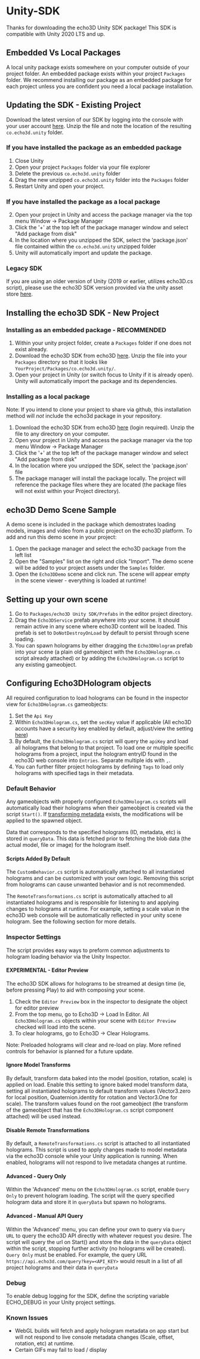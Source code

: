 # Unity-SDK
Thanks for downloading the echo3D Unity SDK package! This SDK is compatible with Unity 2020 LTS and up.

## Embedded Vs Local Packages
A local unity package exists somewhere on your computer outside of your project folder. An embedded package exists within your project `Packages` folder. We recommend installing our package as an embedded package for each project unless you are confident you need a local package installation.

## Updating the SDK - Existing Project
Download the latest version of our SDK by logging into the console with your user account [here](https://console.echo3d.co/#/pages/contentmanager). Unzip the file and note the location of the resulting `co.echo3d.unity` folder.

### If you have installed the package as an embedded package
1. Close Unity
2. Open your project `Packages` folder via your file explorer
3. Delete the previous `co.echo3d.unity` folder
4. Drag the new unzipped `co.echo3d.unity` folder into the `Packages` folder
5. Restart Unity and open your project. 

### If you have installed the package as a local package
2. Open your project in Unity and access the package manager via the top menu Window -> Package Manager
3. Click the '+' at the top left of the package manager window and select "Add package from disk"
4. In the location where you unzipped the SDK, select the 'package.json' file contained within the `co.echo3d.unity` unzipped folder
5. Unity will automatically import and update the package.

### Legacy SDK
If you are using an older version of Unity (2019 or earlier, utilizes echo3D.cs script), please use the echo3D SDK version provided via the unity asset store [here](https://assetstore.unity.com/packages/tools/network/echo3d-sdk-189301). 

## Installing the echo3D SDK - New Project

### Installing as an embedded package - RECOMMENDED
1. Within your unity project folder, create a `Packages` folder if one does not exist already.
2. Download the echo3D SDK from echo3D [here](https://console.echo3d.co/#/pages/contentmanager). Unzip the file into your `Packages` directory so that it looks like `YourProject/Packages/co.echo3d.unity/`.
3. Open your project in Unity (or switch focus to Unity if it is already open). Unity will automatically import the package and its dependencies.

### Installing as a local package
Note: If you intend to clone your project to share via github, this installation method will *not* include the echo3d package in your repository. 
1. Download the echo3D SDK from echo3D [here](https://console.echo3d.co/#/pages/contentmanager) (login required). Unzip the file to any directory on your computer.
2. Open your project in Unity and access the package manager via the top menu Window -> Package Manager
3. Click the '+' at the top left of the package manager window and select "Add package from disk"
4. In the location where you unzipped the SDK, select the 'package.json' file
5. The package manager will install the package locally. The project will reference the package files where they are located (the package files will not exist within your Project directory).

## echo3D Demo Scene Sample
A demo scene is included in the package which demostrates loading models, images and video from a public project on the echo3D platform. To add and run this demo scene in your project:
1. Open the package manager and select the echo3D package from the left list
2. Open the "Samples" list on the right and click "Import". The demo scene will be added to your project assets under the `Samples` folder.
3. Open the `Echo3DDemo` scene and click run. The scene will appear empty in the scene viewer - everything is loaded at runtime!

## Setting up your own scene
1. Go to `Packages/echo3D Unity SDK/Prefabs` in the editor project directory.
2. Drag the `Echo3DService` prefab anywhere into your scene. It should remain active in any scene where echo3D content will be loaded. This prefab is set to `DoNotDestroyOnLoad` by default to persist through scene loading.
3. You can spawn holograms by either dragging the `Echo3DHologram` prefab into your scene (a plain old gameobject with the `Echo3DHologram.cs` script already attached) or by adding the `Echo3DHologram.cs` script to any existing gameobject. 

## Configuring Echo3DHologram objects
All required configuration to load holograms can be found in the inspector view for `Echo3DHologram.cs` gameobjects:

1. Set the `Api Key`
2. Within `Echo3DHologram.cs`, set the `secKey` value if applicable (All echo3D accounts have a security key enabled by default, adjust/view the setting [here](https://console.echo3d.co/#/pages/security))
3. By default, the `Echo3DHologram.cs` script will query the `apiKey` and load all holograms that belong to that project. To load one or multiple specific holograms from a project, input the hologram entryID found in the echo3D web console into `Entries`. Separate multiple ids with `,`.
4. You can further filter project holograms by defining `Tags` to load only holograms with specified tags in their metadata.  

### Default Behavior
Any gameobjects with properly configured `Echo3DHologram.cs` scripts will automatically load their holograms when their gameobject is created via the script `Start()`. If [transforming metadata](https://docs.echo3d.co/unity/transforming-content) exists, the modifications will be applied to the spawned object. 

Data that corresponds to the specified holograms (ID, metadata, etc) is stored in `queryData`. This data is fetched prior to fetching the blob data (the actual model, file or image) for the hologram itself.

#### Scripts Added By Default
The `CustomBehavior.cs` script is automatically attached to all instantiated holograms and can be customized with your own logic. Removing this script from holograms can cause unwanted behavior and is not recommended.

The `RemoteTransformations.cs` script is automatically attached to all instantiated holograms and is responsible for listening to and applying changes to holograms at runtime. For example, setting a scale value in the echo3D web console will be automatically reflected in your unity scene hologram. See the following section for more details.

### Inspector Settings
The script provides easy ways to preform common adjustments to hologram loading behavior via the Unity Inspector. 

#### EXPERIMENTAL - Editor Preview
The echo3D SDK allows for holograms to be streamed at design time (ie, before pressing Play) to aid with composing your scene. 

1. Check the `Editor Preview` box in the inspector to designate the object for editor preview
2. From the top menu, go to Echo3D -> Load In Editor. All `Echo3DHologram.cs` objects within your scene with `Editor Preview` checked will load into the scene. 
3. To clear holograms, go to Echo3D -> Clear Holograms. 

Note: Preloaded holograms will clear and re-load on play. More refined controls for behavior is planned for a future update. 

#### Ignore Model Transforms
By default, transform data baked into the model (position, rotation, scale) is applied on load. Enable this setting to ignore baked model transform data, setting all instantiated holograms to default transform values (Vector3.zero for local position, Quaternion.identity for rotation and Vector3.One for scale). The transform values found on the root gameobject (the transform of the gameobject that has the `Echo3DHologram.cs` script component attached) will be used instead.

#### Disable Remote Transformations
By default, a `RemoteTransformations.cs` script is attached to all instantiated holograms. This script is used to apply changes made to model metadata via the echo3D console while your Unity application is running. When enabled, holograms will not respond to live metadata changes at runtime.

#### Advanced - Query Only
Within the 'Advanced' menu on the `Echo3DHologram.cs` script, enable `Query Only` to prevent hologram loading. The script will the query specified hologram data and store it in `queryData` but spawn no holograms.

#### Advanced - Manual API Query
Within the 'Advanced' menu, you can define your own to query via `Query URL` to query the echo3D API directly with whatever request you desire. The script will query the url on Start() and store the data in the `queryData` object within the script, stopping further activity (no holograms will be created). `Query Only` must be enabled. For example, the query URL `https://api.echo3d.com/query?key=<API_KEY>` would result in a list of all project holograms and their data in `queryData` 

### Debug
To enable debug logging for the SDK, define the scripting variable ECHO_DEBUG in your Unity project settings. 

### Known Issues
- WebGL builds will fetch and apply hologram metadata on app start but will not respond to live console metadata changes (Scale, offset, rotation, etc) at runtime.
- Certain GIFs may fail to load / display


